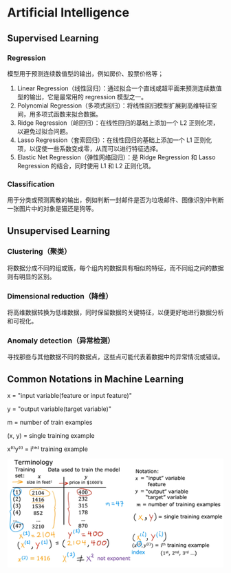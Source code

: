 # Artificial Intelligence

## Supervised Learning

### Regression

模型用于预测连续数值型的输出，例如房价、股票价格等；

1. Linear Regression（线性回归）：通过拟合一个直线或超平面来预测连续数值型的输出，它是最常用的 regression 模型之一。
2. Polynomial Regression（多项式回归）：将线性回归模型扩展到高维特征空间，用多项式函数来拟合数据。
3. Ridge Regression（岭回归）：在线性回归的基础上添加一个 L2 正则化项，以避免过拟合问题。
4. Lasso Regression（套索回归）：在线性回归的基础上添加一个 L1 正则化项，以促使一些系数变成零，从而可以进行特征选择。
5. Elastic Net Regression（弹性网络回归）：是 Ridge Regression 和 Lasso Regression 的结合，同时使用 L1 和 L2 正则化项。

### Classification

用于分类或预测离散的输出，例如判断一封邮件是否为垃圾邮件、图像识别中判断一张图片中的对象是猫还是狗等。



## Unsupervised Learning

### Clustering（聚类）

将数据分成不同的组或簇，每个组内的数据具有相似的特征，而不同组之间的数据则有明显的区别。

### Dimensional reduction（降维）

将高维数据转换为低维数据，同时保留数据的关键特征，以便更好地进行数据分析和可视化。

### Anomaly detection（异常检测）

寻找那些与其他数据不同的数据点，这些点可能代表着数据中的异常情况或错误。



## Common Notations in Machine Learning

x = "input variable(feature or input feature)"

y = "output variable(target variable)"

m = number of train examples

(x, y) = single training example

x&#8317;&#x2071;&#8318;y&#8317;&#x2071;&#8318; = i&#8317;&#x1D57;&#x02B0;&#8318; training example 

![image-20230404134734783](images/image-20230404134734783.png)